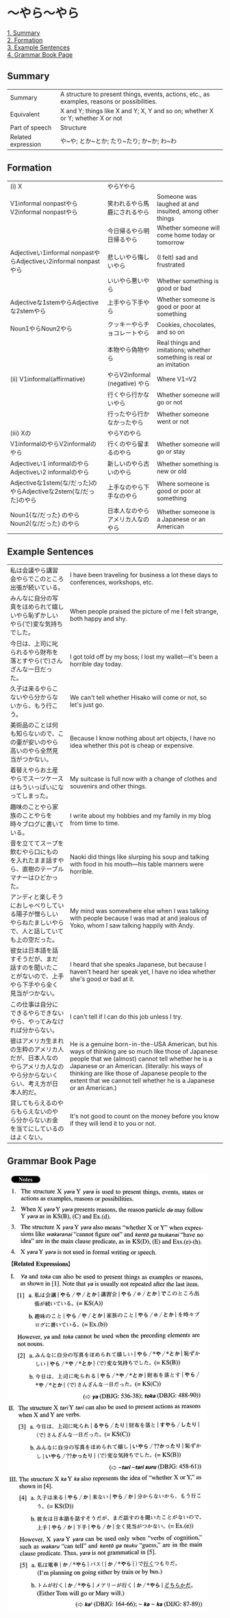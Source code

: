 # ～やら～やら

[1. Summary](#summary)<br>
[2. Formation](#formation)<br>
[3. Example Sentences](#example-sentences)<br>
[4. Grammar Book Page](#grammar-book-page)<br>


## Summary

<table><tr>   <td>Summary</td>   <td>A structure to present things, events, actions, etc., as examples, reasons or possibilities.</td></tr><tr>   <td>Equivalent</td>   <td>X and Y; things like X and Y; X, Y and so on; whether X or Y; whether X or not</td></tr><tr>   <td>Part of speech</td>   <td>Structure</td></tr><tr>   <td>Related expression</td>   <td>や~や; とか~とか; たり~たり; か~か; わ~わ</td></tr></table>

## Formation

<table class="table"><tbody><tr class="tr head"><td class="td"><span class="numbers">(i)</span> <span class="bold">X</span></td><td class="td"><span class="concept">やら</span><span>Y</span><span class="concept">やら</span></td><td class="td"></td></tr><tr class="tr"><td class="td">V1informal nonpast<span class="concept">やら</span><span>V2informal nonpast</span><span class="concept">やら</span></td><td class="td"><span>笑われる</span><span class="concept">やら</span><span>馬鹿にされる</span><span class="concept">やら</span></td><td class="td"><span>Someone was laughed at and insulted, among other things</span></td></tr><tr class="tr"><td class="td"><span class="concept"></span></td><td class="td"><span>今日帰る</span><span class="concept">やら</span><span>明日帰る</span><span class="concept">やら</span></td><td class="td"><span>Whether someone will come home today or tomorrow</span></td></tr><tr class="tr"><td class="td"><span>Adjectiveい1informal nonpast</span><span class="concept">やら</span><span>Adjectiveい2informal nonpast</span><span class="concept">やら</span></td><td class="td"><span>悲しい</span><span class="concept">やら</span><span>悔しい</span><span class="concept">やら</span></td><td class="td"><span>(I felt) sad and frustrated</span></td></tr><tr class="tr"><td class="td"></td><td class="td"><span>いい</span><span class="concept">やら</span><span>悪い</span><span class="concept">やら</span></td><td class="td"><span>Whether something is good or bad</span></td></tr><tr class="tr"><td class="td"><span>Adjectiveな1stem</span><span class="concept">やら</span><span>Adjectiveな2stem</span><span class="concept">やら</span></td><td class="td"><span>上手</span><span class="concept">やら</span><span>下手</span><span class="concept">やら</span></td><td class="td"><span>Whether someone is good or poor at something</span></td></tr><tr class="tr"><td class="td"><span>Noun<span class="subscript">1</span></span><span class="concept">やら</span><span>Noun<span class="subscript">2</span></span><span class="concept">やら</span></td><td class="td"><span>クッキー</span><span class="concept">やら</span><span>チョコレート</span><span class="concept">やら</span></td><td class="td"><span>Cookies, chocolates, and so on</span></td></tr><tr class="tr"><td class="td"></td><td class="td"><span>本物</span><span class="concept">やら</span><span>偽物</span><span class="concept">やら</span></td><td class="td"><span>Real things and imitations; whether something is real or an imitation</span></td></tr><tr class="tr head"><td class="td"><span class="numbers">(ii)</span> <span class="bold">V1informal(affirmative)</span> </td><td class="td"><span class="concept">やら</span><span>V2informal (negative)</span> <span class="concept">やら</span></td><td class="td"><span>Where V1=V2</span></td></tr><tr class="tr"><td class="td"></td><td class="td"><span>行く</span><span class="concept">やら</span><span>行かない</span><span class="concept">やら</span></td><td class="td"><span>Whether someone will go or not</span></td></tr><tr class="tr"><td class="td"></td><td class="td"><span>行った</span><span class="concept">やら</span><span>行かなかった</span><span class="concept">やら</span></td><td class="td"><span>Whether someone went or not</span></td></tr><tr class="tr head"><td class="td"><span class="numbers">(iii)</span> <span class="bold">Xの</span></td><td class="td"><span class="concept">やら</span><span>Yの</span><span class="concept">やら</span></td><td class="td"></td></tr><tr class="tr"><td class="td"><span>V1informalの</span><span class="concept">やら</span><span>V2informalの</span><span class="concept">やら</span></td><td class="td"><span>行くの</span><span class="concept">やら</span><span>留まるの</span><span class="concept">やら</span></td><td class="td"><span>Whether someone will go or stay</span></td></tr><tr class="tr"><td class="td"><span>Adjectiveい1 informalの</span><span class="concept">やら</span><span>Adjectiveい2 informalの</span><span class="concept">やら</span></td><td class="td"><span>新しいの</span><span class="concept">やら</span><span>古いの</span><span class="concept">やら</span></td><td class="td"><span>Whether something is new or old</span></td></tr><tr class="tr"><td class="td"><span>Adjectiveな1stem{な/だった}の</span><span class="concept">やら</span><span>Adjectiveな2stem{な/だった}の</span><span class="concept">やら</span></td><td class="td"><span>上手なの</span><span class="concept">やら</span><span>下手なの</span><span class="concept">やら</span></td><td class="td"><span>Where someone is good or poor at something</span></td></tr><tr class="tr"><td class="td"><span>Noun<span class="subscript">1</span>{な/だった} の</span><span class="concept">やら</span><span>Noun<span class="subscript">2</span>{な/だった} の</span><span class="concept">やら</span></td><td class="td"><span>日本人なの</span><span class="concept">やら</span><span>アメリカ人なの</span><span class="concept">やら</span></td><td class="td"><span>Whether someone is a Japanese or an American</span></td></tr></tbody></table>

## Example Sentences

<table><tr>   <td>私は会議やら講習会やらでこのところ出張が続いている。</td>   <td>I have been traveling for business a lot these days to conferences, workshops, etc.</td></tr><tr>   <td>みんなに自分の写真をほめられて嬉しいやら恥ずかしいやら(で)変な気持ちでした。</td>   <td>When people praised the picture of me I felt strange, both happy and shy.</td></tr><tr>   <td>今日は、上司に叱られるやら財布を落とすやら(で)さんざんな一日だった。</td>   <td>I got told off by my boss; I lost my wallet—it's been a horrible day today.</td></tr><tr>   <td>久子は来るやらこないやら分からないから、もう行こう。</td>   <td>We can't tell whether Hisako will come or not, so let's just go.</td></tr><tr>   <td>美術品のことは何も知らないので、この壷が安いのやら高いのやら全然見当がつかない。</td>   <td>Because I know nothing about art objects, I have no idea whether this pot is cheap or expensive.</td></tr><tr>   <td>着替えやらお土産やらでスーツケースはもういっぱいになってしまった。</td>   <td>My suitcase is full now with a change of clothes and souvenirs and other things.</td></tr><tr>   <td>趣味のことやら家族のことやらを時々ブログに書いている。</td>   <td>I write about my hobbies and my family in my blog from time to time.</td></tr><tr>   <td>音を立ててスープを飲むやら口にものを入れたまま話すやら、直樹のテーブルマナーはひどかった。</td>   <td>Naoki did things like slurping his soup and talking with food in his mouth—his table manners were horrible.</td></tr><tr>   <td>アンディと楽しそうにおしゃべりしている陽子が憎らしいやらねたましいやらで、人と話していても上の空だった。</td>   <td>My mind was somewhere else when I was talking with people because I was mad at and jealous of Yoko, whom I saw talking happily with Andy.</td></tr><tr>   <td>彼女は日本語を話すそうだが、まだ話すのを聞いたことがないので、上手やら下手やら全く見当がつかない。</td>   <td>I heard that she speaks Japanese, but because I haven't heard her speak yet, I have no idea whether she's good or bad at it.</td></tr><tr>   <td>この仕事は自分にできるやらできないやら、やってみなければ分からない。</td>   <td>I can't tell if l can do this job unless I try.</td></tr><tr>   <td>彼はアメリカ生まれの生粋のアメリカ人だが、日本人なのやらアメリカ人なのやら分からないくらい、考え方が日本人的だ。</td>   <td>He is a genuine born-in-the-USA American, but his ways of thinking are so much like those of Japanese people that we (almost) cannot tell whether he is a Japanese or an American. (literally: his ways of thinking are like those of Japanese people to the extent that we cannot tell whether he is a Japanese or an American.)</td></tr><tr>   <td>貸してもらえるのやらもらえないのやら分からないお金を当てにしているのはよくない。</td>   <td>It's not good to count on the money before you know if they will lend it to you or not.</td></tr></table>

## Grammar Book Page

![](../img/Advancedやら～やら.png)

